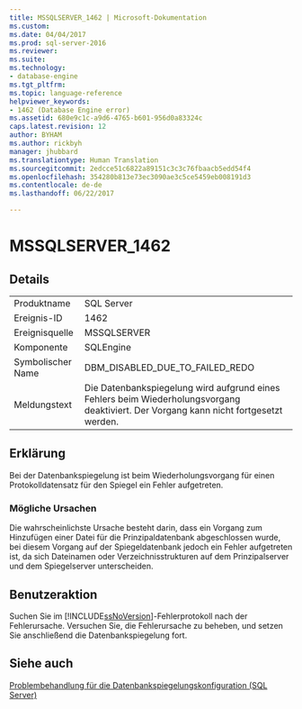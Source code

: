 ```yaml
---
title: MSSQLSERVER_1462 | Microsoft-Dokumentation
ms.custom: 
ms.date: 04/04/2017
ms.prod: sql-server-2016
ms.reviewer: 
ms.suite: 
ms.technology:
- database-engine
ms.tgt_pltfrm: 
ms.topic: language-reference
helpviewer_keywords:
- 1462 (Database Engine error)
ms.assetid: 680e9c1c-a9d6-4765-b601-956d0a83324c
caps.latest.revision: 12
author: BYHAM
ms.author: rickbyh
manager: jhubbard
ms.translationtype: Human Translation
ms.sourcegitcommit: 2edcce51c6822a89151c3c3c76fbaacb5edd54f4
ms.openlocfilehash: 354280b813e73ec3090ae3c5ce5459eb008191d3
ms.contentlocale: de-de
ms.lasthandoff: 06/22/2017

---
```

# <a name="mssqlserver1462"></a>MSSQLSERVER_1462
  
## <a name="details"></a>Details  
  
|||  
|-|-|  
|Produktname|SQL Server|  
|Ereignis-ID|1462|  
|Ereignisquelle|MSSQLSERVER|  
|Komponente|SQLEngine|  
|Symbolischer Name|DBM_DISABLED_DUE_TO_FAILED_REDO|  
|Meldungstext|Die Datenbankspiegelung wird aufgrund eines Fehlers beim Wiederholungsvorgang deaktiviert. Der Vorgang kann nicht fortgesetzt werden.|  
  
## <a name="explanation"></a>Erklärung  
Bei der Datenbankspiegelung ist beim Wiederholungsvorgang für einen Protokolldatensatz für den Spiegel ein Fehler aufgetreten.  
  
### <a name="possible-causes"></a>Mögliche Ursachen  
Die wahrscheinlichste Ursache besteht darin, dass ein Vorgang zum Hinzufügen einer Datei für die Prinzipaldatenbank abgeschlossen wurde, bei diesem Vorgang auf der Spiegeldatenbank jedoch ein Fehler aufgetreten ist, da sich Dateinamen oder Verzeichnisstrukturen auf dem Prinzipalserver und dem Spiegelserver unterscheiden.  
  
## <a name="user-action"></a>Benutzeraktion  
Suchen Sie im [!INCLUDE[ssNoVersion](../../includes/ssnoversion-md.md)]-Fehlerprotokoll nach der Fehlerursache. Versuchen Sie, die Fehlerursache zu beheben, und setzen Sie anschließend die Datenbankspiegelung fort.  
  
## <a name="see-also"></a>Siehe auch  
[Problembehandlung für die Datenbankspiegelungskonfiguration &#40;SQL Server&#41;](~/database-engine/database-mirroring/troubleshoot-database-mirroring-configuration-sql-server.md)  
  

